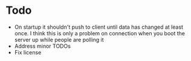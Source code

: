 # Todo

* On startup it shouldn't push to client until data has changed at least once. I think this is only a problem on connection when you boot the server up while people are polling it
* Address minor TODOs
* Fix license
